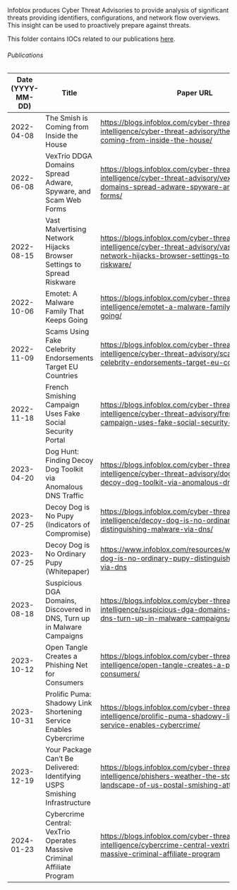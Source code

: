 Infoblox produces Cyber Threat Advisories to provide analysis of significant threats providing identifiers, configurations, and network flow overviews. This insight can be used to proactively prepare against threats.

This folder contains IOCs related to our publications [here](https://blogs.infoblox.com/category/cyber-threat-intelligence/cyber-threat-advisory/).


###### Publications
| Date (YYYY-MM-DD) | Title                                                                 | Paper URL                                                                                                                                         | Data File                                                                                                      |
|-------------------|-----------------------------------------------------------------------|---------------------------------------------------------------------------------------------------------------------------------------------------|----------------------------------------------------------------------------------------------------------------|
| 2022-04-08        | The Smish is Coming from Inside the House                             | https://blogs.infoblox.com/cyber-threat-intelligence/cyber-threat-advisory/the-smish-is-coming-from-inside-the-house/                             | https://github.com/infobloxopen/threat-intelligence/blob/main/csv/indicators/smishing_cta_20220408_iocs.csv    |
| 2022-06-08        | VexTrio DDGA Domains Spread Adware, Spyware, and Scam Web Forms       | https://blogs.infoblox.com/cyber-threat-intelligence/cyber-threat-advisory/vextrio-ddga-domains-spread-adware-spyware-and-scam-web-forms/         | https://github.com/infobloxopen/threat-intelligence/blob/main/csv/indicators/vextrio_cta_20220606_iocs.csv     |
| 2022-08-15        | Vast Malvertising Network Hijacks Browser Settings to Spread Riskware | https://blogs.infoblox.com/cyber-threat-intelligence/cyber-threat-advisory/vast-malvertising-network-hijacks-browser-settings-to-spread-riskware/ | https://github.com/infobloxopen/threat-intelligence/blob/main/csv/indicators/omnatuor_cta_20220815_iocs.csv    |
| 2022-10-06        | Emotet: A Malware Family That Keeps Going                             | https://blogs.infoblox.com/cyber-threat-intelligence/emotet-a-malware-family-that-keeps-going/                                                    | https://github.com/infobloxopen/threat-intelligence/blob/main/csv/indicators/emotet_cta_20221006_iocs.csv      |
| 2022-11-09        | Scams Using Fake Celebrity Endorsements Target EU Countries           | https://blogs.infoblox.com/cyber-threat-intelligence/cyber-threat-advisory/scams-using-fake-celebrity-endorsements-target-eu-countries/           | https://github.com/infobloxopen/threat-intelligence/blob/main/csv/indicators/metacoin_cta_20221109_iocs.csv    |
| 2022-11-18        | French Smishing Campaign Uses Fake Social Security Portal             | https://blogs.infoblox.com/cyber-threat-intelligence/cyber-threat-advisory/french-smishing-campaign-uses-fake-social-security-portal/             | https://github.com/infobloxopen/threat-intelligence/blob/main/csv/indicators/ameli_cta_20221118_iocs.csv       |
| 2023-04-20        | Dog Hunt: Finding Decoy Dog Toolkit via Anomalous DNS Traffic         | https://blogs.infoblox.com/cyber-threat-intelligence/cyber-threat-advisory/dog-hunt-finding-decoy-dog-toolkit-via-anomalous-dns-traffic/          | https://github.com/infobloxopen/threat-intelligence/blob/main/csv/indicators/decoy_dog_cta_20230420_iocs.csv   |
| 2023-07-25        | Decoy Dog is No Pupy (Indicators of Compromise)                       | https://blogs.infoblox.com/cyber-threat-intelligence/decoy-dog-is-no-ordinary-pupy-distinguishing-malware-via-dns/                                                                                                             | https://github.com/infobloxopen/threat-intelligence/blob/main/research_data/decoy_dog/decoy_dog_cta_20230714_iocs.csv        |
| 2023-07-25        | Decoy Dog is No Ordinary Pupy (Whitepaper)                  | https://www.infoblox.com/resources/whitepaper/decoy-dog-is-no-ordinary-pupy-distinguishing-malware-via-dns                                                                                                                                        | https://github.com/infobloxopen/threat-intelligence/blob/main/research_data/decoy_dog/                                       |
| 2023-08-18        | Suspicious DGA Domains, Discovered in DNS, Turn up in Malware Campaigns | https://blogs.infoblox.com/cyber-threat-intelligence/suspicious-dga-domains-discovered-in-dns-turn-up-in-malware-campaigns/ | https://github.com/infobloxopen/threat-intelligence/blob/main/csv/indicators/suspicious_dga_cta_20230823.csv   |
| 2023-10-12        | Open Tangle Creates a Phishing Net for Consumers | https://blogs.infoblox.com/cyber-threat-intelligence/open-tangle-creates-a-phishing-net-for-consumers/ | https://github.com/infobloxopen/threat-intelligence/blob/main/csv/indicators/open_tangle_cta_20231012_iocs.csv |
| 2023-10-31        | Prolific Puma: Shadowy Link Shortening Service Enables Cybercrime | https://blogs.infoblox.com/cyber-threat-intelligence/prolific-puma-shadowy-link-shortening-service-enables-cybercrime/ | https://github.com/infobloxopen/threat-intelligence/tree/main/indicators/prolific_puma_20231031.csv        |
| 2023-12-19        | Your Package Can’t Be Delivered: Identifying USPS Smishing Infrastructure | https://blogs.infoblox.com/cyber-threat-intelligence/phishers-weather-the-storm-the-dns-landscape-of-us-postal-smishing-attacks/ | https://github.com/infobloxopen/threat-intelligence/tree/main/indicators/usps_cta_20231219.csv             |
| 2024-01-23        | Cybercrime Central: VexTrio Operates Massive Criminal Affiliate Program | https://blogs.infoblox.com/cyber-threat-intelligence/cybercrime-central-vextrio-operates-massive-criminal-affiliate-program | https://github.com/infobloxopen/threat-intelligence/tree/main/indicators/vextrio_cta_20240123_iocs.csv     |
